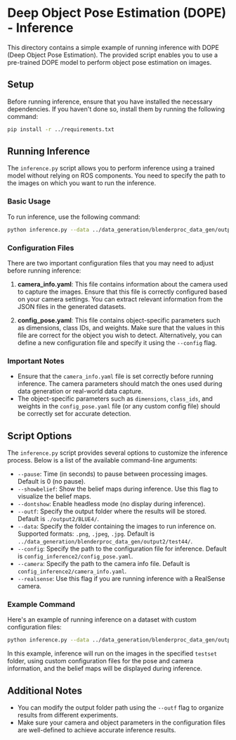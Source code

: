 # Deep Object Pose Estimation (DOPE) - Inference

This directory contains a simple example of running inference with DOPE (Deep Object Pose Estimation). The provided script enables you to use a pre-trained DOPE model to perform object pose estimation on images.

## Setup

Before running inference, ensure that you have installed the necessary dependencies. If you haven't done so, install them by running the following command:

```bash
pip install -r ../requirements.txt
```

## Running Inference

The `inference.py` script allows you to perform inference using a trained model without relying on ROS components. You need to specify the path to the images on which you want to run the inference.

### Basic Usage

To run inference, use the following command:

```bash
python inference.py --data ../data_generation/blenderproc_data_gen/output/testset --outf out_experiment/test
```

### Configuration Files

There are two important configuration files that you may need to adjust before running inference:

1. **camera_info.yaml**: This file contains information about the camera used to capture the images. Ensure that this file is correctly configured based on your camera settings. You can extract relevant information from the JSON files in the generated datasets.

2. **config_pose.yaml**: This file contains object-specific parameters such as dimensions, class IDs, and weights. Make sure that the values in this file are correct for the object you wish to detect. Alternatively, you can define a new configuration file and specify it using the `--config` flag.

### Important Notes

- Ensure that the `camera_info.yaml` file is set correctly before running inference. The camera parameters should match the ones used during data generation or real-world data capture.
- The object-specific parameters such as `dimensions`, `class_ids`, and weights in the `config_pose.yaml` file (or any custom config file) should be correctly set for accurate detection.

## Script Options

The `inference.py` script provides several options to customize the inference process. Below is a list of the available command-line arguments:

- `--pause`: Time (in seconds) to pause between processing images. Default is 0 (no pause).
- `--showbelief`: Show the belief maps during inference. Use this flag to visualize the belief maps.
- `--dontshow`: Enable headless mode (no display during inference).
- `--outf`: Specify the output folder where the results will be stored. Default is `./output2/BLUE4/`.
- `--data`: Specify the folder containing the images to run inference on. Supported formats: `.png`, `.jpeg`, `.jpg`. Default is `../data_generation/blenderproc_data_gen/output2/test44/`.
- `--config`: Specify the path to the configuration file for inference. Default is `config_inference2/config_pose.yaml`.
- `--camera`: Specify the path to the camera info file. Default is `config_inference2/camera_info.yaml`.
- `--realsense`: Use this flag if you are running inference with a RealSense camera.

### Example Command

Here's an example of running inference on a dataset with custom configuration files:

```bash
python inference.py --data ../data_generation/blenderproc_data_gen/output/testset --outf out_experiment/test --config custom_configs/config_pose.yaml --camera custom_configs/camera_info.yaml --showbelief
```

In this example, inference will run on the images in the specified `testset` folder, using custom configuration files for the pose and camera information, and the belief maps will be displayed during inference.

## Additional Notes

- You can modify the output folder path using the `--outf` flag to organize results from different experiments.
- Make sure your camera and object parameters in the configuration files are well-defined to achieve accurate inference results.